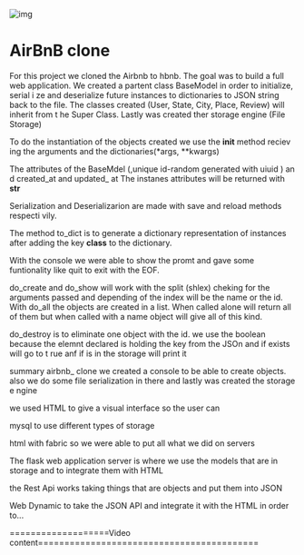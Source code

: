 ![img](https://imgur.com/MZG7XJD)
# AirBnB clone

For this project we cloned the Airbnb to hbnb. The goal was to build a full web
application. We created a partent class BaseModel in order to initialize, serial
i ze and deserialize future instances to dictionaries to JSON string back to the
file. The classes created (User, State, City, Place, Review) will inherit from t
he Super Class. Lastly was created ther storage engine (File Storage)

To do the instantiation of the objects created we use the __init__ method reciev
ing the arguments and the dictionaries(*args, **kwargs)


The attributes of the BaseMdel (,unique id-random generated with uiuid ) an
d created_at and updated_ at
The instanes attributes will be returned with __str__

Serialization and Deserializarion are made with save and reload methods respecti
vily.

The method to_dict is to generate a dictionary representation of instances after
adding the key __class__ to the dictionary.

With the console we were able to show the promt and gave some funtionality like
quit to exit with the EOF.

do_create and do_show will work with the split (shlex) cheking for the arguments
passed and depending of the index will be the name or the id.
With do_all the objects are created in a list. When called alone will return all
of them but when called with a name object will give all of this kind.

do_destroy is to eliminate one object with the id. we use the boolean because
the elemnt declared is holding the key from the JSOn  and if exists will go to t
rue anf if is in the storage will print it




summary
airbnb_ clone
we created a console to be able to create objects.
also we do some file serialization in there and lastly was created the storage e
ngine


we used HTML to give a visual interface so the user can


mysql to use different types of storage

html with fabric so we were able to put all what we did on servers

The flask web application server is where we use the models that are in storage
and to integrate them with HTML

the Rest Api works taking things that are objects and put them into JSON

Web Dynamic to take the JSON API and integrate it with the HTML in order to...



===================Video content==========================================
